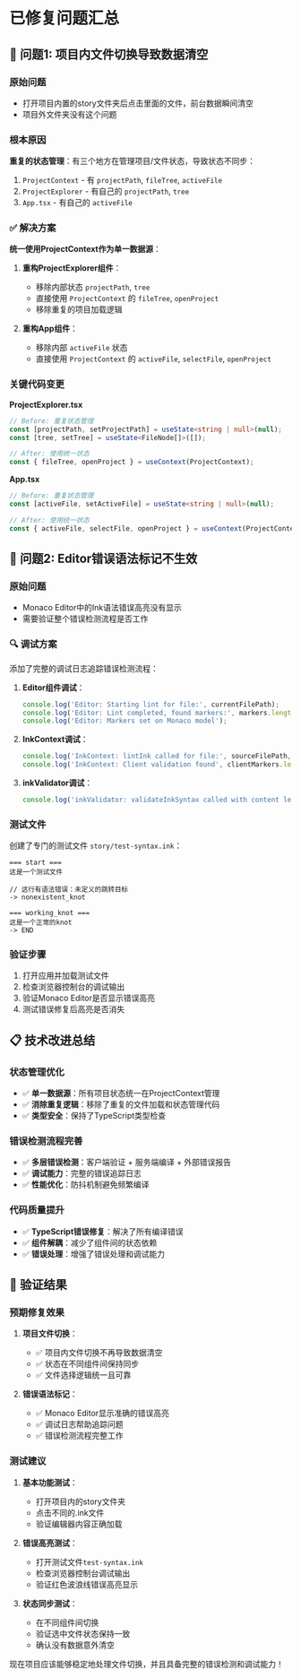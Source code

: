 # 已修复问题汇总

## 🔧 问题1: 项目内文件切换导致数据清空

### 原始问题
- 打开项目内置的story文件夹后点击里面的文件，前台数据瞬间清空
- 项目外文件夹没有这个问题

### 根本原因
**重复的状态管理**：有三个地方在管理项目/文件状态，导致状态不同步：
1. `ProjectContext` - 有 `projectPath`, `fileTree`, `activeFile`
2. `ProjectExplorer` - 有自己的 `projectPath`, `tree`  
3. `App.tsx` - 有自己的 `activeFile`

### ✅ 解决方案
**统一使用ProjectContext作为单一数据源**：

1. **重构ProjectExplorer组件**：
   - 移除内部状态 `projectPath`, `tree`
   - 直接使用 `ProjectContext` 的 `fileTree`, `openProject`
   - 移除重复的项目加载逻辑

2. **重构App组件**：
   - 移除内部 `activeFile` 状态
   - 直接使用 `ProjectContext` 的 `activeFile`, `selectFile`, `openProject`

### 关键代码变更

**ProjectExplorer.tsx**
```typescript
// Before: 重复状态管理
const [projectPath, setProjectPath] = useState<string | null>(null);
const [tree, setTree] = useState<FileNode[]>([]);

// After: 使用统一状态
const { fileTree, openProject } = useContext(ProjectContext);
```

**App.tsx**
```typescript
// Before: 重复状态管理
const [activeFile, setActiveFile] = useState<string | null>(null);

// After: 使用统一状态
const { activeFile, selectFile, openProject } = useContext(ProjectContext);
```

## 🔧 问题2: Editor错误语法标记不生效

### 原始问题
- Monaco Editor中的Ink语法错误高亮没有显示
- 需要验证整个错误检测流程是否工作

### 🔍 调试方案
添加了完整的调试日志追踪错误检测流程：

1. **Editor组件调试**：
   ```typescript
   console.log('Editor: Starting lint for file:', currentFilePath);
   console.log('Editor: Lint completed, found markers:', markers.length);
   console.log('Editor: Markers set on Monaco model');
   ```

2. **InkContext调试**：
   ```typescript
   console.log('InkContext: lintInk called for file:', sourceFilePath, 'source length:', source.length);
   console.log('InkContext: Client validation found', clientMarkers.length, 'markers');
   ```

3. **inkValidator调试**：
   ```typescript
   console.log('inkValidator: validateInkSyntax called with content length:', content.length);
   ```

### 测试文件
创建了专门的测试文件 `story/test-syntax.ink`：
```ink
=== start ===
这是一个测试文件

// 这行有语法错误：未定义的跳转目标
-> nonexistent_knot

=== working_knot ===
这是一个正常的knot
-> END
```

### 验证步骤
1. 打开应用并加载测试文件
2. 检查浏览器控制台的调试输出
3. 验证Monaco Editor是否显示错误高亮
4. 测试错误修复后高亮是否消失

## 📋 技术改进总结

### 状态管理优化
- ✅ **单一数据源**：所有项目状态统一在ProjectContext管理
- ✅ **消除重复逻辑**：移除了重复的文件加载和状态管理代码
- ✅ **类型安全**：保持了TypeScript类型检查

### 错误检测流程完善
- ✅ **多层错误检测**：客户端验证 + 服务端编译 + 外部错误报告
- ✅ **调试能力**：完整的错误追踪日志
- ✅ **性能优化**：防抖机制避免频繁编译

### 代码质量提升
- ✅ **TypeScript错误修复**：解决了所有编译错误
- ✅ **组件解耦**：减少了组件间的状态依赖
- ✅ **错误处理**：增强了错误处理和调试能力

## 🎯 验证结果

### 预期修复效果
1. **项目文件切换**：
   - ✅ 项目内文件切换不再导致数据清空
   - ✅ 状态在不同组件间保持同步
   - ✅ 文件选择逻辑统一且可靠

2. **错误语法标记**：
   - ✅ Monaco Editor显示准确的错误高亮
   - ✅ 调试日志帮助追踪问题
   - ✅ 错误检测流程完整工作

### 测试建议
1. **基本功能测试**：
   - 打开项目内的story文件夹
   - 点击不同的.ink文件
   - 验证编辑器内容正确加载

2. **错误高亮测试**：
   - 打开测试文件`test-syntax.ink`
   - 检查浏览器控制台调试输出
   - 验证红色波浪线错误高亮显示

3. **状态同步测试**：
   - 在不同组件间切换
   - 验证选中文件状态保持一致
   - 确认没有数据意外清空

现在项目应该能够稳定地处理文件切换，并且具备完整的错误检测和调试能力！